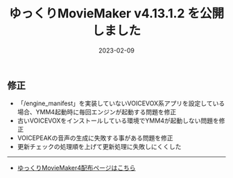 ﻿---
title: ゆっくりMovieMaker v4.13.1.2 を公開しました
date: 2023-02-09
tags: [YMM4,お知らせ]
---
## 修正
- 「/engine_manifest」を実装していないVOICEVOX系アプリを設定している場合、YMM4起動時に毎回エンジンが起動する問題を修正
- 古いVOICEVOXをインストールしている環境でYMM4が起動しない問題を修正
- VOICEPEAKの音声の生成に失敗する事がある問題を修正
- 更新チェックの処理順を上げて更新処理に失敗しにくくした

---

- [ゆっくりMovieMaker4配布ページはこちら](../index.md)
